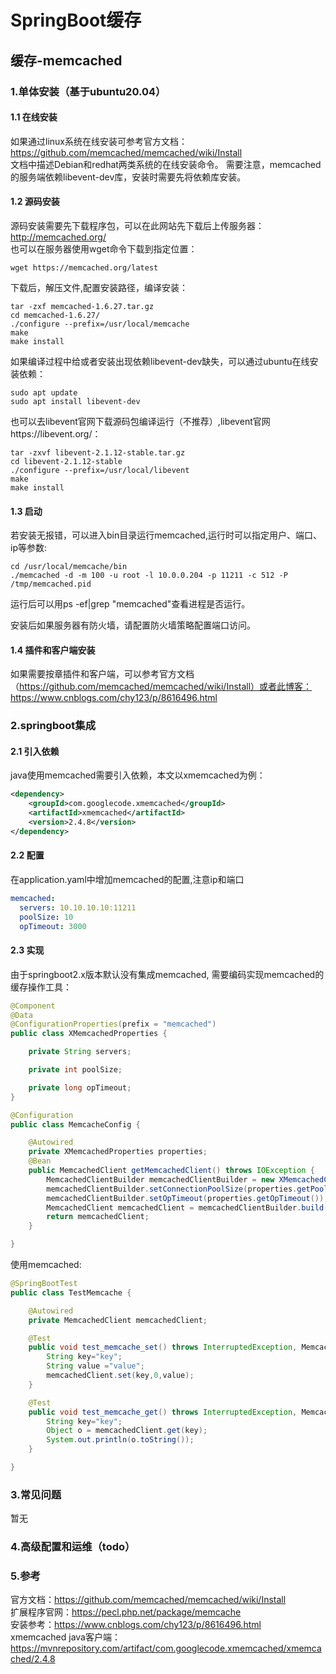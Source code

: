 # SpringBoot缓存
## 缓存-memcached
### 1.单体安装（基于ubuntu20.04）
#### 1.1 在线安装
如果通过linux系统在线安装可参考官方文档：https://github.com/memcached/memcached/wiki/Install  
文档中描述Debian和redhat两类系统的在线安装命令。
需要注意，memcached的服务端依赖libevent-dev库，安装时需要先将依赖库安装。
#### 1.2 源码安装
源码安装需要先下载程序包，可以在此网站先下载后上传服务器：http://memcached.org/  
也可以在服务器使用wget命令下载到指定位置：
```
wget https://memcached.org/latest
```
下载后，解压文件,配置安装路径，编译安装：
```
tar -zxf memcached-1.6.27.tar.gz
cd memcached-1.6.27/
./configure --prefix=/usr/local/memcache
make
make install
```
如果编译过程中给或者安装出现依赖libevent-dev缺失，可以通过ubuntu在线安装依赖：
```
sudo apt update
sudo apt install libevent-dev
```
也可以去libevent官网下载源码包编译运行（不推荐）,libevent官网https://libevent.org/：
```
tar -zxvf libevent-2.1.12-stable.tar.gz
cd libevent-2.1.12-stable
./configure --prefix=/usr/local/libevent
make
make install
```
#### 1.3 启动
若安装无报错，可以进入bin目录运行memcached,运行时可以指定用户、端口、ip等参数:
```
cd /usr/local/memcache/bin
./memcached -d -m 100 -u root -l 10.0.0.204 -p 11211 -c 512 -P /tmp/memcached.pid
```
运行后可以用ps -ef|grep "memcached"查看进程是否运行。

安装后如果服务器有防火墙，请配置防火墙策略配置端口访问。

#### 1.4 插件和客户端安装
如果需要按章插件和客户端，可以参考官方文档（https://github.com/memcached/memcached/wiki/Install）或者此博客：https://www.cnblogs.com/chy123/p/8616496.html

### 2.springboot集成
#### 2.1 引入依赖
java使用memcached需要引入依赖，本文以xmemcached为例：
```xml
<dependency>
    <groupId>com.googlecode.xmemcached</groupId>
    <artifactId>xmemcached</artifactId>
    <version>2.4.8</version>
</dependency>
```
#### 2.2 配置
在application.yaml中增加memcached的配置,注意ip和端口
```yaml
memcached:
  servers: 10.10.10.10:11211
  poolSize: 10
  opTimeout: 3000
```

#### 2.3 实现
由于springboot2.x版本默认没有集成memcached, 需要编码实现memcached的缓存操作工具：
```java
@Component
@Data
@ConfigurationProperties(prefix = "memcached")
public class XMemcachedProperties {

    private String servers;

    private int poolSize;

    private long opTimeout;
}

@Configuration
public class MemcacheConfig {

    @Autowired
    private XMemcachedProperties properties;
    @Bean
    public MemcachedClient getMemcachedClient() throws IOException {
        MemcachedClientBuilder memcachedClientBuilder = new XMemcachedClientBuilder(properties.getServers());
        memcachedClientBuilder.setConnectionPoolSize(properties.getPoolSize());
        memcachedClientBuilder.setOpTimeout(properties.getOpTimeout());
        MemcachedClient memcachedClient = memcachedClientBuilder.build();
        return memcachedClient;
    }

}
```

使用memcached:
```java
@SpringBootTest
public class TestMemcache {

    @Autowired
    private MemcachedClient memcachedClient;

    @Test
    public void test_memcache_set() throws InterruptedException, MemcachedException, TimeoutException {
        String key="key";
        String value ="value";
        memcachedClient.set(key,0,value);
    }

    @Test
    public void test_memcache_get() throws InterruptedException, MemcachedException, TimeoutException {
        String key="key";
        Object o = memcachedClient.get(key);
        System.out.println(o.toString());
    }

}
```

### 3.常见问题
暂无

### 4.高级配置和运维（todo）

### 5.参考
官方文档：https://github.com/memcached/memcached/wiki/Install  
扩展程序官网：https://pecl.php.net/package/memcache  
安装参考：https://www.cnblogs.com/chy123/p/8616496.html  
xmemcached java客户端：https://mvnrepository.com/artifact/com.googlecode.xmemcached/xmemcached/2.4.8  